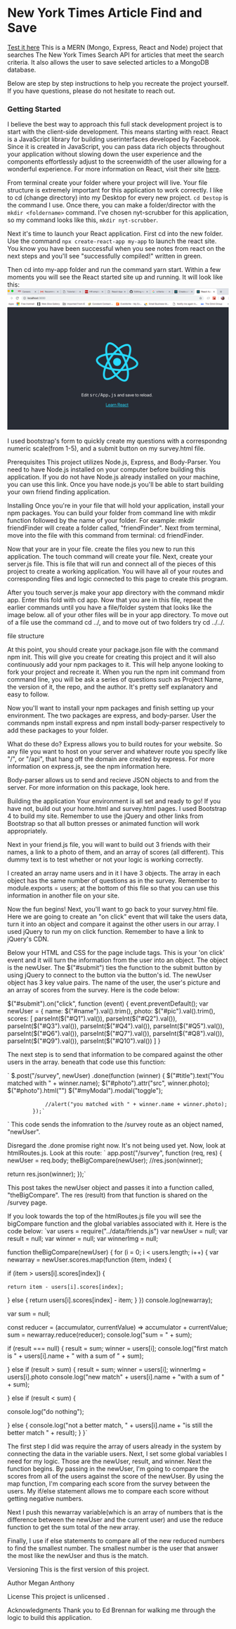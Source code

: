 # New York Times Article Find and Save

[Test it here](https://agile-tor-19181.herokuapp.com/) 
This is a MERN (Mongo, Express, React and Node) project that searches The New York Times Search API for articles that meet the search criteria. It also allows the user to save selected articles to a MongoDB database. 

Below are step by step instructions to help you recreate the project yourself. If you have questions, please do not hesitate to reach out. 



### Getting Started ###
I believe the best way to approach this full stack development project is to start with the client-side development. This means starting with react. React is a JavaScript library for building userinterfaces developed by Facebook. Since it is created in JavaScript, you can pass data rich objects throughout your application without slowing down the user experience and the components effortlessly adjust to the screenwidth of the user allowing for a wonderful experience. For more information on React, visit their site [here](https://reactjs.org/).

From terminal create your folder where your project will live. Your file structure is extremely important for this application to work correctly. I like to cd (change directory) into my Desktop for every new project. `cd Destop` is the command I use. 
Once there, you can make a folder/director with the `mkdir <foldername>` command. I've chosen nyt-scrubber for this application, so my command looks like this, `mkdir nyt-scrubber`. 

Next it's time to launch your React application. First cd into the new folder. Use the command `npx create-react-app my-app` to launch the react site. You know you have been successful when you see notes from react on the next steps and you'll see "successfully compiled!" written in green. 

Then cd into my-app folder and run the command yarn start. Within a few moments you will see the React started site up and running. It will look like this: ![react website](react.png)

I used bootstrap's form to quickly create my questions with a correspondng numeric scale(from 1-5), and a submit button on my survey.html file.

Prerequisites
This project utilizes Node.js, Express, and Body-Parser. You need to have Node.js installed on your computer before building this application. If you do not have Node.js already installed on your machine, you can use this link. Once you have node.js you'll be able to start building your own friend finding application.

Installing
Once you're in your file that will hold your application, install your npm packages. You can build your folder from command line with mkdir function followed by the name of your folder. For example: mkdir friendFinder will create a folder called, "friendFinder". Next from terminal, move into the file with this command from terminal: cd friendFinder.

Now that your are in your file. create the files you new to run this application. The touch command will create your file. Next, create your server.js file. This is file that will run and connect all of the pieces of this project to create a working application. You will have all of your routes and corresponding files and logic connected to this page to create this program.

After you touch server.js make your app directory with the command mkdir app. Enter this fold with cd app. Now that you are in this file, repeat the earlier commands until you have a file/folder system that looks like the image below. all of your other files will be in your app directory. To move out of a file use the command cd ../, and to move out of two folders try cd ../../.

file structure

At this point, you should create your package.json file with the command npm init. This will give you create for creating this project and it will also continuously add your npm packages to it. This will help anyone looking to fork your project and recreate it. When you run the npm init command from command line, you will be ask a series of questions such as Project Name, the version of it, the repo, and the author. It's pretty self explanatory and easy to follow.

Now you'll want to install your npm packages and finish setting up your environment. The two packages are express, and body-parser. User the commands npm install express and npm install body-parser respectively to add these packages to your folder.

What do these do? Express allows you to build routes for your website. So any file you want to host on your server and whatever route you specify like "/", or "/api", that hang off the domain are created by express. For more information on express.js, see the npm information here.

Body-parser allows us to send and recieve JSON objects to and from the server. For more information on this package, look here.

Building the application
Your environment is all set and ready to go! If you have not, build out your home.html and survey.html pages. I used Bootstrap 4 to build my site. Remember to use the jQuery and other links from Bootstrap so that all button presses or animated function will work appropriately.

Next in your friend.js file, you will want to build out 3 friends with their names, a link to a photo of them, and an array of scores (all different). This dummy text is to test whether or not your logic is working correctly.

I created an array name users and in it I have 3 objects. The array in each object has the same number of questions as in the survey. Remember to module.exports = users; at the bottom of this file so that you can use this information in another file on your site.

Now the fun begins! Next, you'll want to go back to your survey.html file. Here we are going to create an "on click" event that will take the users data, turn it into an object and compare it against the other users in our array. I used jQuery to run my on click function. Remember to have a link to jQuery's CDN.

Below your HTML and CSS for the page include <script> logic goes here </script> tags. This is your 'on click' event and it will turn the information from the user into an object. The object is the newUser. The $("#submit") ties the function to the submit button by using jQuery to connect to the button via the button's id. The newUser object has 3 key value pairs. The name of the user, the user's picture and an array of scores from the survey. Here is the code below:

$("#submit").on("click", function (event) { event.preventDefault(); var newUser = { name: $("#name").val().trim(), photo: $("#pic").val().trim(), scores: [ parseInt($("#Q1").val()), parseInt($("#Q2").val()), parseInt($("#Q3").val()), parseInt($("#Q4").val()), parseInt($("#Q5").val()), parseInt($("#Q6").val()), parseInt($("#Q7").val()), parseInt($("#Q8").val()), parseInt($("#Q9").val()), parseInt($("#Q10").val()) ] }

The next step is to send that information to be compared against the other users in the array. beneath that code use this function:

` $.post("/survey", newUser) .done(function (winner) { $("#title").text("You matched with " + winner.name); $("#photo").attr("src", winner.photo); $("#photo").html("") $("#myModal").modal("toggle");

                //alert("you matched with " + winner.name + winner.photo);
            });`
` This code sends the infomration to the /survey route as an object named, "newUser".

Disregard the .done promise right now. It's not being used yet. Now, look at htmlRoutes.js. Look at this route: ` app.post("/survey", function (req, res) { newUser = req.body; theBigCompare(newUser); //res.json(winner);

return res.json(winner);
});`

This post takes the newUser object and passes it into a function called, "theBigCompare". The res (result) from that function is shared on the /survey page.

If you look towards the top of the htmlRoutes.js file you will see the bigCompare function and the global variables associated with it. Here is the code below: `var users = require("../data/friends.js") var newUser = null; var result = null; var winner = null; var winnerImg = null;

function theBigCompare(newUser) { for (i = 0; i < users.length; i++) { var newarray = newUser.scores.map(function (item, index) {

  if (item > users[i].scores[index]) {

    return item - users[i].scores[index];

  } else {
    return users[i].scores[index] - item;
  }
})
console.log(newarray);

var sum = null;

const reducer = (accumulator, currentValue) => accumulator + currentValue;
sum = newarray.reduce(reducer);
console.log("sum = " + sum);

if (result === null) {
  result = sum;
  winner = users[i];
  console.log("first match is " + users[i].name + " with a sum of " + sum);

} else if (result > sum) {
  result = sum;
  winner = users[i];
  winnerImg = users[i].photo
  console.log("new match" + users[i].name + "with a sum of " + sum);

} else if (result < sum) {

  console.log("do nothing");

} else {
  console.log("not a better match, " + users[i].name + "is still the better match " + result);
}
}`

The first step I did was require the array of users already in the system by connecting the data in the variable users. Next, I set some global variables I need for my logic. Those are the newUser, result, and winner. Next the function begins. By passing in the newUser, I'm going to compare the scores from all of the users against the score of the newUser. By using the map function, I'm comparing each score from the survey between the users. My if/else statement allows me to compare each score without getting negative numbers.

Next I push this newarray variable(which is an array of numbers that is the difference between the newUser and the current user) and use the reduce function to get the sum total of the new array.

Finally, I use if else statements to compare all of the new reduced numbers to find the smallest number. The smallest number is the user that answer the most like the newUser and thus is the match.

Versioning This is the first version of this project.

Author Megan Anthony

License This project is unlicensed .

Acknowledgments Thank you to Ed Brennan for walking me through the logic to build this application.
